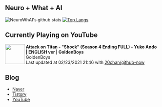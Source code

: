 ## Neuro + What + AI

![NeuroWhAI's github stats](https://github-readme-stats.vercel.app/api?username=neurowhai&count_private=true&show_icons=true)
[![Top Langs](https://github-readme-stats.vercel.app/api/top-langs/?username=neurowhai&layout=compact)](https://github.com/anuraghazra/github-readme-stats)

## Currently Playing on YouTube

[<img align="left" height="65" src="https://yt3.ggpht.com/ytc/AAUvwnibokOGuA1uU7hGC37yzvkB4vljwXhnyZwu39Qoeg=s88-c-k-c0x00ffffff-no-rj-mo">](https://www.youtube.com/channel/UCK0QmywgbPA-Aa-6xA-6bIg)

**Attack on Titan - "Shock" (Season 4 Ending FULL) - Yuko Ando | ENGLISH ver | GoldenBoys**  
GoldenBoys  
Last updated at 02/23/2021 21:46 with [20chan/github-now](https://github.com/20chan/github-now)

## Blog

- [Naver](http://blog.naver.com/neurowhai)
- [Tistory](http://neurowhai.tistory.com/)
- [YouTube](https://www.youtube.com/channel/UCB_v1xU6laBHOeH6z4L-Mtw)
